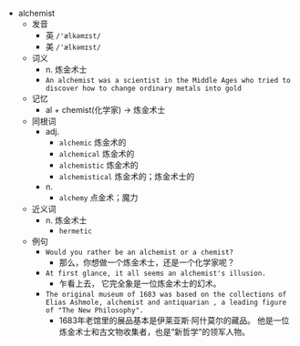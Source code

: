 - alchemist
  - 发音
    - 英 `/'ælkəmɪst/`
    - 美 `/'ælkəmɪst/`
  - 词义
    - n. 炼金术士
    - `An alchemist was a scientist in the Middle Ages who tried to discover how to change ordinary metals into gold`
  - 记忆
    - al + chemist(化学家) → 炼金术士
  - 同根词
    - adj.
      - `alchemic` 炼金术的
      - `alchemical` 炼金术的
      - `alchemistic` 炼金术的
      - `alchemistical` 炼金术的；炼金术士的
    - n.
      - `alchemy` 点金术；魔力
  - 近义词
    - n. 炼金术士
      - `hermetic`
  - 例句
    - `Would you rather be an alchemist or a chemist?`
      - 那么，你想做一个炼金术士，还是一个化学家呢？
    - `At first glance, it all seems an alchemist's illusion.`
      - 乍看上去， 它完全象是一位炼金术士的幻术。
    - `The original museum of 1683 was based on the collections of Elias Ashmole, alchemist and antiquarian , a leading figure of "The New Philosophy".`
      - 1683年老馆里的展品基本是伊莱亚斯·阿什莫尔的藏品。 他是一位炼金术士和古文物收集者，也是“新哲学”的领军人物。

